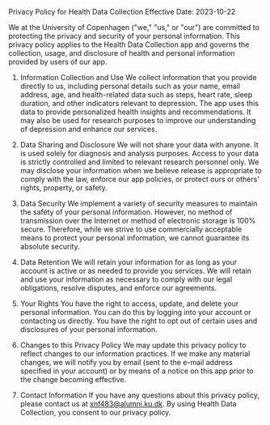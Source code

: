 Privacy Policy for Health Data Collection
Effective Date: 2023-10-22

We at the University of Copenhagen ("we," "us," or "our") are committed to protecting the privacy and security of your personal information. This privacy policy applies to the Health Data Collection app and governs the collection, usage, and disclosure of health and personal information provided by users of our app.

1. Information Collection and Use
We collect information that you provide directly to us, including personal details such as your name, email address, age, and health-related data such as steps, heart rate, sleep duration, and other indicators relevant to depression.
The app uses this data to provide personalized health insights and recommendations. It may also be used for research purposes to improve our understanding of depression and enhance our services.

2. Data Sharing and Disclosure
We will not share your data with anyone. It is used solely for diagnosis and analysis purposes.
Access to your data is strictly controlled and limited to relevant research personnel only.
We may disclose your information when we believe release is appropriate to comply with the law, enforce our app policies, or protect ours or others' rights, property, or safety.

3. Data Security
We implement a variety of security measures to maintain the safety of your personal information. However, no method of transmission over the Internet or method of electronic storage is 100% secure. Therefore, while we strive to use commercially acceptable means to protect your personal information, we cannot guarantee its absolute security.

4. Data Retention
We will retain your information for as long as your account is active or as needed to provide you services.
We will retain and use your information as necessary to comply with our legal obligations, resolve disputes, and enforce our agreements.

5. Your Rights
You have the right to access, update, and delete your personal information. You can do this by logging into your account or contacting us directly.
You have the right to opt out of certain uses and disclosures of your personal information.

6. Changes to this Privacy Policy
We may update this privacy policy to reflect changes to our information practices. If we make any material changes, we will notify you by email (sent to the e-mail address specified in your account) or by means of a notice on this app prior to the change becoming effective.

7. Contact Information
If you have any questions about this privacy policy, please contact us at xnf483@alumni.ku.dk.
By using Health Data Collection, you consent to our privacy policy.
